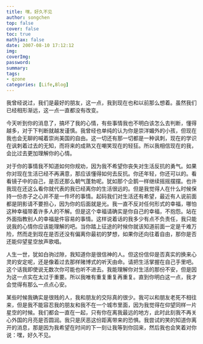 ```yaml
---
title: 嘿，好久不见
author: songchen
top: false
cover: false
toc: true
mathjax: false
date: 2007-08-10 17:12:12
img:
coverImg:
password:
summary:
tags:
- qzone
categories: [Life,Blog]
---
```


我曾经说过，我们是最好的朋友，这一点，我到现在也和以前那么想着。虽然我们已经相形渐远，这一点一直都没有改变。

今天听到你的消息了，搞坏了我的心情，有些事情我也不明白该怎么去判断，懂得越多，对于下判断就越发谨慎。我曾经也单纯的认为你是崇洋媚外的小孩，但现在我也会无聊的喊着崇尚美国的自由。这一切还有那一切都是一种讽刺，现在的学识在讽刺着过去的无知，而将来的成熟又在嘲笑现在的轻狂。所以我相信现在的我，会比过去更加理解你的心情。

对于你的事情我不知道如何你规劝，因为我不希望你丧失对生活反抗的勇气。如果你对现在生活已经不再满意，那应该懂得如何去反抗。你还年轻，你还可以的。看看镜子中的自己，是否还那么朝气蓬勃呢。犹如那个企鹅一样继续摇摇摆摆。也许我现在还这么看你就代表的我已经离你的生活很远的。但是我觉得人在什么时候保持一份赤子之心并不是一件坏的事情。起码我们对生活还有希望，最近有人说前面都是阴影请不要担心，因为你的后面就是光。我一直不反对任何形式的幸福，哪怕这种幸福带着许多人的不解。但是这个幸福请确实是你自己的幸福，不抱怨。站在外面指教别人的幸福是件容易的事情。这样说着话的我多少有点不负责任，我只能说我的心情你应该能理解的吧。当你踏上征途的时候你就该知道前面一定是千难万险，然而走到现在是否还没有偏离你最初的梦想，如果你还向往着自由，那你是否还能仰望星空放声歌唱。

人生一世，犹如白驹过隙，我知道你是很信神的人。但这份信仰是否真实的换来心灵的安定呢，还是像着过去那样赌博式的听天由命。请把生活掌握在自己手里吧。这个话我即使说无数次你可能也听不进去。我能理解你对生活的那份不安，但是因为这一点实在太过于重要。所以我唯有重复重复再重复。直到你明白这一点，我才会觉得有那么一点点心安。

某些时候我确实是很贱的人，我和朋友的交际真的很少。我可以和朋友老死不相往来，但是我不能容忍我的朋友和我不在一个城市里面，因为我觉得在仰望同样一片星空的时候。我们都会一直在一起，只有你在离我最远的地方，此时此刻我不再关心外国的月亮是否圆润。我只是厌恶这份距离带来的恐惧。我尝试的笑的知道你离开的消息，那是因为我希望在时间的下一刻让我等到你回来，然后我也会笑着对你说：嘿，好久不见。